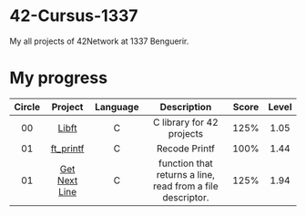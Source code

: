 # 42-Cursus-1337
My all projects of 42Network at 1337 Benguerir.

# My progress
|Circle | Project | Language | Description | Score | Level |
|:-----:|:-------:|:--------:|:-----------:|:-----:|:-----:|
|00| [Libft](https://github.com/48d31kh413k/Libft-42) | C | C library for 42 projects | 125% | 1.05 |
|01| [ft_printf](https://github.com/48d31kh413k/ft_printf) | C | Recode Printf | 100% | 1.44 |
|01| [Get Next Line](https://github.com/48d31kh413k/Get_Next_Line/tree/main) | C | function that returns a line, read from a file descriptor. | 125% | 1.94 |

